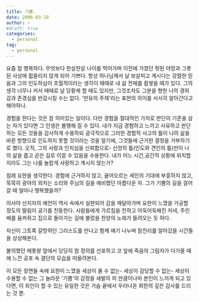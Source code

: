 ```yaml
---
title: 기쁨.
date: 2006-03-18
author: ~
#draft: true
categories:
  - personal
tag:
  - personal
---
```




요즘 참 행복하다.
무엇보다 한살한살 나이를 먹어가며 이전에 가졌던 헛된 야망과 그릇된 사상에 휩쓸리지 않게 되어 기쁘다.
항상 하나님께서 날 보살피고 계시다는 강렬한 믿음과 그의 인도하심이 초월적이라는 생각이 때때로 내 삶 전체를 휩쌓을 때가 있다. 그의 생각 너무나 커서 때때로 날 당황케 할 때도 있지만, 그것조차도 그분을 향한 나의 경외감과 존경심을 반감시킬 수는 없다. '만유의 주재'라는 표현의 의미를 서서히 알아간다고 해야하나.

경험을 한다는 것은 참 의미있는 일이다.
다만 경험을 절대적인 가치로 판단의 기준을 삼는 자가 있다면 그 인생은 불행해 질 수 있다. 내가 지금 경험하고 느끼고 사유하고 판단하는 모든 것들을 감사하게 수용하되 궁극적으로 그러한 경험적 사고의 틀이 나의 삶을 바른 방향으로 인도하지 못할 것이라는 것을 알기에, 그것들에 근거한 결정을 거부하기로 했다. 오직, 그의 사랑과 인치심을 신뢰함으로- 신앙의 틀(인도와 견인의 틀)만이 나의 삶을 좁고 곧은 길로 이끌 수 있음을 수용한다. 내가 어느 시간,공간적 상황에 위치할 지라도 그는 나를 놀랍게 사랑하고 계시지 않는가?

침례 요한을 생각한다. 경험에 근거하지 않고, 끓어오르는 세인의 기대에 부흥하지 않고, 묵묵히 광야의 외치는 소리와 주님의 길을 예비했던 아름다운 자. 그가 기쁨의 길을 걸어갈 때 얼마나 행복했을까?

이사야 선지자의 예언이 역사 속에서 실현되어 감을 깨달아가며 요한이 느꼈을 가공할 정도의 떨림이 공기를 진동한다. 사람들에게 가르침을 전하고 어둑어둑해진 저녁, 주린 배를 움켜쥐고 집으로 돌아가는 길에 불렀을 찬양의 노래가 들려오는 듯 하다.

자신이 그토록 갈망하던 그리스도를 만나고 함께 얘기 나누며 참진리를 알아갔을 시간들을 상상해본다.

불의했던 헤롯왕 앞에서 당당히 참 정의를 선포하고 코 앞에 죽음의 그림자가 다가올 때에 느낀 공포 속 결단의 모습을 떠올려본다.

이 모든 장면들 속에 요한이 느꼈을 세상이 줄 수 없는- 세상이 감당할 수 없는- 세상이 수용할 수 없는 그 놀라운 '기쁨'의 감정을 새발의 피 만큼이나마 본인이 느끼게 되고 있다면, 이 죄인이 할 수 있는 유일한 것은 가슴 끝에서 우러나온 회한의 깊은 감사를 드리는 것 뿐.


 






